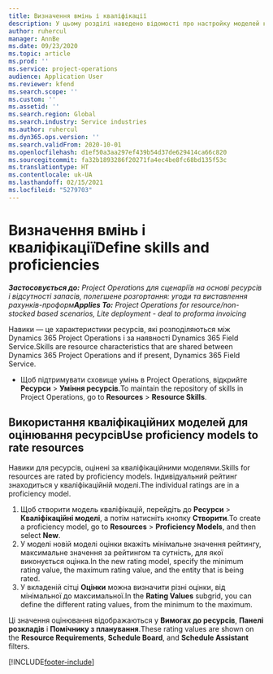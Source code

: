 ```yaml
---
title: Визначення вмінь і кваліфікації
description: У цьому розділі наведено відомості про настройку моделей кваліфікацій для оцінки ресурсів.
author: ruhercul
manager: AnnBe
ms.date: 09/23/2020
ms.topic: article
ms.prod: ''
ms.service: project-operations
audience: Application User
ms.reviewer: kfend
ms.search.scope: ''
ms.custom: ''
ms.assetid: ''
ms.search.region: Global
ms.search.industry: Service industries
ms.author: ruhercul
ms.dyn365.ops.version: ''
ms.search.validFrom: 2020-10-01
ms.openlocfilehash: d1ef50a3aa297ef439b54d37de629414ca66c820
ms.sourcegitcommit: fa32b1893286f20271fa4ec4be8fc68bd135f53c
ms.translationtype: HT
ms.contentlocale: uk-UA
ms.lasthandoff: 02/15/2021
ms.locfileid: "5279703"
---
```

# <a name="define-skills-and-proficiencies"></a><span data-ttu-id="9501f-103">Визначення вмінь і кваліфікації</span><span class="sxs-lookup"><span data-stu-id="9501f-103">Define skills and proficiencies</span></span>

<span data-ttu-id="9501f-104">_**Застосовується до:** Project Operations для сценаріїв на основі ресурсів і відсутності запасів, полегшене розгортання: угоди та виставлення рахунків-проформ_</span><span class="sxs-lookup"><span data-stu-id="9501f-104">_**Applies To:** Project Operations for resource/non-stocked based scenarios, Lite deployment - deal to proforma invoicing_</span></span>

<span data-ttu-id="9501f-105">Навики — це характеристики ресурсів, які розподіляються між Dynamics 365 Project Operations і за наявності Dynamics 365 Field Service.</span><span class="sxs-lookup"><span data-stu-id="9501f-105">Skills are resource characteristics that are shared between Dynamics 365 Project Operations and if present, Dynamics 365 Field Service.</span></span> 

- <span data-ttu-id="9501f-106">Щоб підтримувати сховище умінь в Project Operations, відкрийте **Ресурси** \> **Уміння ресурсів**.</span><span class="sxs-lookup"><span data-stu-id="9501f-106">To maintain the repository of skills in Project Operations, go to **Resources** \> **Resource Skills**.</span></span> 

## <a name="use-proficiency-models-to-rate-resources"></a><span data-ttu-id="9501f-107">Використання кваліфікаційних моделей для оцінювання ресурсів</span><span class="sxs-lookup"><span data-stu-id="9501f-107">Use proficiency models to rate resources</span></span>

<span data-ttu-id="9501f-108">Навики для ресурсів, оцінені за кваліфікаційними моделями.</span><span class="sxs-lookup"><span data-stu-id="9501f-108">Skills for resources are rated by proficiency models.</span></span> <span data-ttu-id="9501f-109">Індивідуальний рейтинг знаходиться у кваліфікаційній моделі.</span><span class="sxs-lookup"><span data-stu-id="9501f-109">The individual ratings are in a proficiency model.</span></span> 

1. <span data-ttu-id="9501f-110">Щоб створити модель кваліфікацій, перейдіть до **Ресурси** \> **Кваліфікаційні моделі**, а потім натисніть кнопку **Створити**.</span><span class="sxs-lookup"><span data-stu-id="9501f-110">To create a proficiency model, go to **Resources** \> **Proficiency Models**, and then select **New**.</span></span>
2. <span data-ttu-id="9501f-111">У моделі новій моделі оцінки вкажіть мінімальне значення рейтингу, максимальне значення за рейтингом та сутність, для якої виконується оцінка.</span><span class="sxs-lookup"><span data-stu-id="9501f-111">In the new rating model, specify the minimum rating value, the maximum rating value, and the entity that is being rated.</span></span>
3. <span data-ttu-id="9501f-112">У вкладеній сітці **Оцінки** можна визначити різні оцінки, від мінімальної до максимальної.</span><span class="sxs-lookup"><span data-stu-id="9501f-112">In the **Rating Values** subgrid, you can define the different rating values, from the minimum to the maximum.</span></span>


<span data-ttu-id="9501f-113">Ці значення оцінювання відображаються у **Вимогах до ресурсів**, **Панелі розкладів** і **Помічнику з планування**.</span><span class="sxs-lookup"><span data-stu-id="9501f-113">These rating values are shown on the **Resource Requirements**, **Schedule Board**, and **Schedule Assistant** filters.</span></span>


[!INCLUDE[footer-include](../includes/footer-banner.md)]
